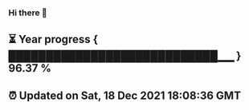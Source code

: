 ### Hi there 👋
⏳ Year progress { ████████████████████████████▁▁ } 96.37 %
---
⏰ Updated on Sat, 18 Dec 2021 18:08:36 GMT
---
